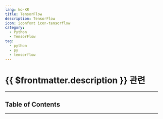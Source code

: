 ```yaml
---
lang: ko-KR
title: TensorFlow
description: TensorFlow
icon: iconfont icon-tensorflow
category:
  - Python
  - TensorFlow
tag:
  - python
  - py
  - tensorflow
---
```


# {{ $frontmatter.description }} 관련

<ShieldsGroup logos="python,tensorflow"/>

---

## Table of Contents

<ToCLocal basePath="/programming/py-tensorflow/" />

---

<TagLinks />